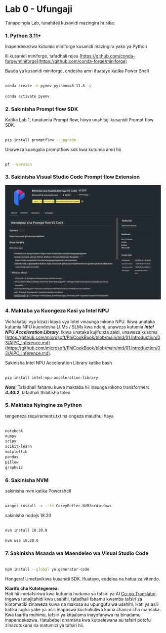 <!--
CO_OP_TRANSLATOR_METADATA:
{
  "original_hash": "a4ef39027902e82f2c33d568d2a2259a",
  "translation_date": "2025-07-17T03:52:05+00:00",
  "source_file": "md/02.Application/02.Code/Phi3/VSCodeExt/HOL/AIPC/01.Installations.md",
  "language_code": "sw"
}
-->
# **Lab 0 - Ufungaji**

Tunapoingia Lab, tunahitaji kusanidi mazingira husika:


### **1. Python 3.11+**

Inapendekezwa kutumia miniforge kusanidi mazingira yako ya Python

Ili kusanidi miniforge, tafadhali rejea [https://github.com/conda-forge/miniforge](https://github.com/conda-forge/miniforge)

Baada ya kusanidi miniforge, endesha amri ifuatayo katika Power Shell

```bash

conda create -n pyenv python==3.11.8 -y

conda activate pyenv

```


### **2. Sakinisha Prompt flow SDK**

Katika Lab 1, tunatumia Prompt flow, hivyo unahitaji kusanidi Prompt flow SDK.

```bash

pip install promptflow --upgrade

```

Unaweza kuangalia promptflow sdk kwa kutumia amri hii


```bash

pf --version

```

### **3. Sakinisha Visual Studio Code Prompt flow Extension**

![pf](../../../../../../../../../translated_images/pf_ext.8cf76b5846e9b8562b0dd276004237b3ff3797066b9f912d39c0ae6c88b35878.sw.png)


### **4. Maktaba ya Kuongeza Kasi ya Intel NPU**

Vichakataji vya kizazi kipya vya Intel vinaunga mkono NPU. Ikiwa unataka kutumia NPU kuendesha LLMs / SLMs kwa ndani, unaweza kutumia ***Intel NPU Acceleration Library***. Ikiwa unataka kujifunza zaidi, unaweza kusoma [https://github.com/microsoft/PhiCookBook/blob/main/md/01.Introduction/03/AIPC_Inference.md](https://github.com/microsoft/PhiCookBook/blob/main/md/01.Introduction/03/AIPC_Inference.md).

Sakinisha Intel NPU Acceleration Library katika bash


```bash

pip install intel-npu-acceleration-library

```

***Note***: Tafadhali fahamu kuwa maktaba hii inaunga mkono transformers ***4.40.2***, tafadhali thibitisha toleo


### **5. Maktaba Nyingine za Python**


tengeneza requirements.txt na ongeza maudhui haya

```txt

notebook
numpy 
scipy 
scikit-learn 
matplotlib 
pandas 
pillow 
graphviz

```


### **6. Sakinisha NVM**

sakinisha nvm katika Powershell


```bash

winget install -e --id CoreyButler.NVMforWindows

```

sakinisha nodejs 18.20


```bash

nvm install 18.20.0

nvm use 18.20.0

```

### **7. Sakinisha Msaada wa Maendeleo wa Visual Studio Code**


```bash

npm install --global yo generator-code

```

Hongera! Umefanikiwa kusanidi SDK. Ifuatayo, endelea na hatua za vitendo.

**Kiarifu cha Kutotegemea**:  
Hati hii imetafsiriwa kwa kutumia huduma ya tafsiri ya AI [Co-op Translator](https://github.com/Azure/co-op-translator). Ingawa tunajitahidi kwa usahihi, tafadhali fahamu kwamba tafsiri za kiotomatiki zinaweza kuwa na makosa au upungufu wa usahihi. Hati ya asili katika lugha yake ya asili inapaswa kuchukuliwa kama chanzo cha mamlaka. Kwa taarifa muhimu, tafsiri ya kitaalamu inayofanywa na binadamu inapendekezwa. Hatubebei dhamana kwa kutoelewana au tafsiri potofu zinazotokana na matumizi ya tafsiri hii.